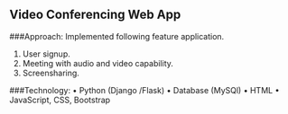 ## Video Conferencing Web App

###Approach: Implemented following feature application.
1. User signup.
2. Meeting with audio and video capability.
3. Screensharing.

###Technology:
• Python (Django /Flask)
• Database (MySQl)
• HTML
• JavaScript, CSS, Bootstrap
